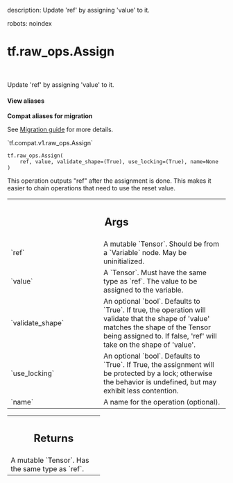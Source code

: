 description: Update 'ref' by assigning 'value' to it.

robots: noindex

# tf.raw_ops.Assign

<!-- Insert buttons and diff -->

<table class="tfo-notebook-buttons tfo-api nocontent" align="left">

</table>



Update 'ref' by assigning 'value' to it.

<section class="expandable">
  <h4 class="showalways">View aliases</h4>
  <p>
<b>Compat aliases for migration</b>
<p>See
<a href="https://www.tensorflow.org/guide/migrate">Migration guide</a> for
more details.</p>
<p>`tf.compat.v1.raw_ops.Assign`</p>
</p>
</section>

<pre class="devsite-click-to-copy prettyprint lang-py tfo-signature-link">
<code>tf.raw_ops.Assign(
    ref, value, validate_shape=(True), use_locking=(True), name=None
)
</code></pre>



<!-- Placeholder for "Used in" -->

This operation outputs "ref" after the assignment is done.
This makes it easier to chain operations that need to use the reset value.

<!-- Tabular view -->
 <table class="responsive fixed orange">
<colgroup><col width="214px"><col></colgroup>
<tr><th colspan="2"><h2 class="add-link">Args</h2></th></tr>

<tr>
<td>
`ref`
</td>
<td>
A mutable `Tensor`.
Should be from a `Variable` node. May be uninitialized.
</td>
</tr><tr>
<td>
`value`
</td>
<td>
A `Tensor`. Must have the same type as `ref`.
The value to be assigned to the variable.
</td>
</tr><tr>
<td>
`validate_shape`
</td>
<td>
An optional `bool`. Defaults to `True`.
If true, the operation will validate that the shape
of 'value' matches the shape of the Tensor being assigned to.  If false,
'ref' will take on the shape of 'value'.
</td>
</tr><tr>
<td>
`use_locking`
</td>
<td>
An optional `bool`. Defaults to `True`.
If True, the assignment will be protected by a lock;
otherwise the behavior is undefined, but may exhibit less contention.
</td>
</tr><tr>
<td>
`name`
</td>
<td>
A name for the operation (optional).
</td>
</tr>
</table>



<!-- Tabular view -->
 <table class="responsive fixed orange">
<colgroup><col width="214px"><col></colgroup>
<tr><th colspan="2"><h2 class="add-link">Returns</h2></th></tr>
<tr class="alt">
<td colspan="2">
A mutable `Tensor`. Has the same type as `ref`.
</td>
</tr>

</table>

